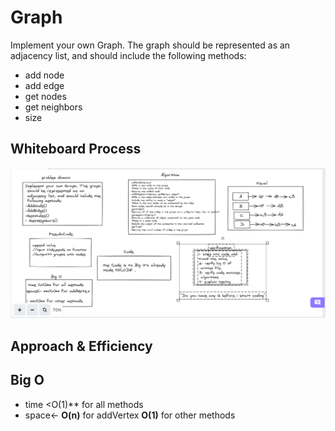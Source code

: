 # Graph

<!-- Description of the challenge -->

Implement your own Graph. The graph should be represented as an adjacency list, and should include the following methods:

- add node
- add edge
- get nodes
- get neighbors
- size

## Whiteboard Process


![Graph](graphs.PNG)

## Approach & Efficiency


## Big O
- time <O(1)** for all methods 
- space<- **O(n)** for addVertex
 **O(1)** for other methods
